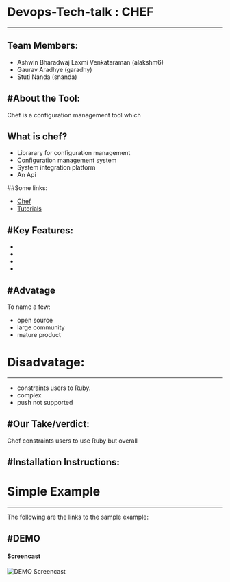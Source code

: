 # Devops-Tech-talk : CHEF
---------------
Team Members:
----
- Ashwin Bharadwaj Laxmi Venkataraman (alakshm6)
- Gaurav Aradhye (garadhy)
- Stuti Nanda (snanda)

#About the Tool:
-----------
Chef is a configuration management tool which 
## What is chef?

- Librarary for configuration management
- Configuration management system 
- System integration platform 
- An Api 

##Some links: 
- [Chef](https://www.chef.io/chef/)
- [Tutorials](https://learn.chef.io/tutorials/)

#Key Features:
------------
-
-
-
-


#Advatage
-------------
To name a few: 
- open source
- large community 
- mature product

# Disadvatage:
--------------
- constraints users to Ruby.
- complex
- push not supported

#Our Take/verdict:
--------------
Chef constraints users to use Ruby but overall 


#Installation Instructions:
--------------


# Simple Example
-----------------
The following are the links to the sample example:


#DEMO
--------------
#### Screencast

![DEMO Screencast](link)
